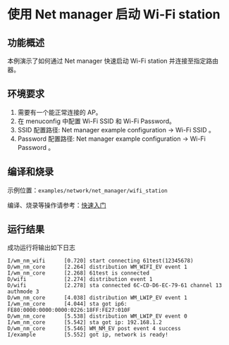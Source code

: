 # 使用 Net manager 启动 Wi-Fi station

## 功能概述
本例演示了如何通过 Net manager 快速启动 Wi-Fi station 并连接至指定路由器。

## 环境要求
1. 需要有一个能正常连接的 AP。
2. 在 menuconfig 中配置 Wi-Fi SSID 和 Wi-Fi Password。
3. SSID 配置路径: Net manager example configuration -> Wi-Fi SSID 。
4. Password 配置路径: Net manager example configuration -> Wi-Fi Password 。

## 编译和烧录

示例位置：`examples/network/net_manager/wifi_station`

编译、烧录等操作请参考：[快速入门](https://doc.winnermicro.net/w800/zh_CN/2.2-beta.2/get_started/index.html)

## 运行结果

成功运行将输出如下日志

```
I/wm_nm_wifi      [0.720] start connecting 61test(12345678)
D/wm_nm_core      [2.264] distribution WM_WIFI_EV event 1
I/wm_nm_core      [2.268] 61test is connected
D/wifi            [2.274] distribution event 1
D/wifi            [2.278] sta connected 6C-CD-D6-EC-79-61 channel 13 authmode 3
D/wm_nm_core      [4.038] distribution WM_LWIP_EV event 1
I/wm_nm_core      [4.044] sta got ip6: FE80:0000:0000:0000:0226:18FF:FE27:010F
D/wm_nm_core      [5.538] distribution WM_LWIP_EV event 0
I/wm_nm_core      [5.542] sta got ip: 192.168.1.2
D/wm_nm_core      [5.546] WM_NM_EV post event 4 success
I/example         [5.552] got ip, network is ready!
```
